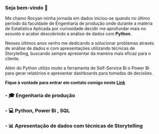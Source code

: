 ### Seja bem-vindo 👋

Me chamo Rocyan minha jornada em dados iniciou-se quando no último período da faculdade de Engenharia de produção onde durante a matéria de Estatística Aplicada por curiosidade decidir me aprofundar mais no assunto e acabei descobrindo a análise de dados com **Python**. 

Nesses últimos anos venho me dedicando a solucionar problemas através de análise de dados e com apresentações utilizando técnicas de Storytelling, buscando sempre apresentar da maneira mais eficaz para o cliente.

Além do Python utilizo muito a ferramenta de Self-Service Bi o Power Bi para gerar relatórios e apresentar dashboards para tomadas de decisões.

**Fique à vontade para entrar em contato comigo neste [Link](https://www.linkedin.com/in/rocyanfan/)**

### - 🎓 Engenharia de produção

### - 💻 Python, Power Bi , SQL

### - 📊 Apresentação de dados com técnicas de Storytelling

